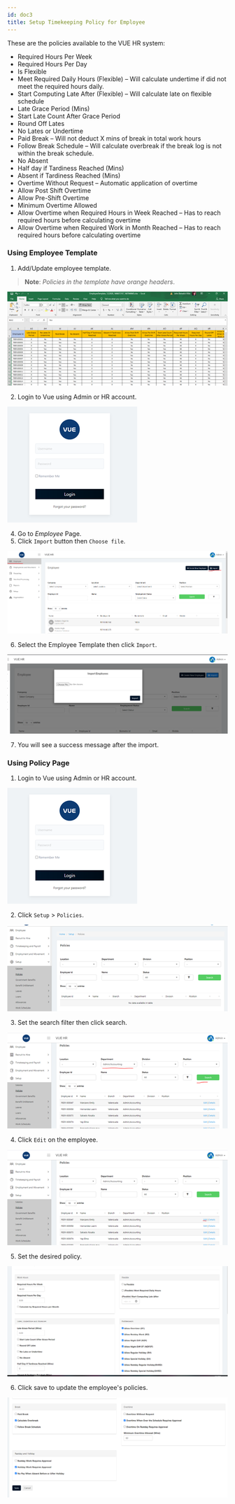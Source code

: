 ```yaml
---
id: doc3
title: Setup Timekeeping Policy for Employee
---
```


These are the policies available to the VUE HR system:

* Required Hours Per Week 
* Required Hours Per Day 
* Is Flexible 
* Meet Required Daily Hours (Flexible) – Will calculate undertime if did not meet the required hours daily.
* Start Computing Late After (Flexible) – Will calculate late on flexible schedule
* Late Grace Period (Mins) 
* Start Late Count After Grace Period 
* Round Off Lates 
* No Lates or Undertime 
* Paid Break – Will not deduct X mins of break in total work hours
* Follow Break Schedule – Will calculate overbreak if the break log is not within the break schedule.
* No Absent
* Half day if Tardiness Reached (Mins) 
* Absent if Tardiness Reached (Mins)
* Overtime Without Request – Automatic application of overtime
* Allow Post Shift Overtime
* Allow Pre-Shift Overtime
* Minimum Overtime Allowed 
* Allow Overtime when Required Hours in Week Reached – Has to reach required hours before calculating overtime
* Allow Overtime when Required Work in Month Reached – Has to reach required hours before calculating overtime

### Using Employee Template

1. Add/Update employee template.

> **Note**: _Policies in the template have orange headers_.

![alt-text](assets/Picture5.png)

2. Login to Vue using Admin or HR account. 

![alt-text](assets/Picture2.png)

4. Go to _Employee_ Page.
5. Click `Import` button then `Choose file`.

![alt-text](assets/Picture3.png)

6.  Select the Employee Template then click `Import`.

![alt-text](assets/Picture4.png)

7.  You will see a success message after the import.

### Using Policy Page

1. Login to Vue using Admin or HR account. 

![alt-text](assets/Picture2.png)

2. Click `Setup` > `Policies`.

![alt-text](assets/Picture6.png)


3. Set the search filter then click search.

![alt-text](assets/Picture7.png)

4. Click `Edit` on the employee.

![alt-text](assets/Picture8.png)

5. Set the desired policy. 

![alt-text](assets/Picture9.png)

6. Click save to update the employee's policies.

![alt-text](assets/Picture10.png)
